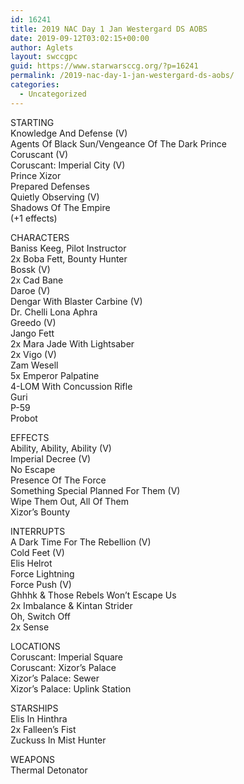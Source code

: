 ```yaml
---
id: 16241
title: 2019 NAC Day 1 Jan Westergard DS AOBS
date: 2019-09-12T03:02:15+00:00
author: Aglets
layout: swccgpc
guid: https://www.starwarsccg.org/?p=16241
permalink: /2019-nac-day-1-jan-westergard-ds-aobs/
categories:
  - Uncategorized
---
```

STARTING  
Knowledge And Defense (V)  
Agents Of Black Sun/Vengeance Of The Dark Prince  
Coruscant (V)  
Coruscant: Imperial City (V)  
Prince Xizor  
Prepared Defenses  
Quietly Observing (V)  
Shadows Of The Empire  
(+1 effects)

CHARACTERS  
Baniss Keeg, Pilot Instructor  
2x Boba Fett, Bounty Hunter  
Bossk (V)  
2x Cad Bane  
Daroe (V)  
Dengar With Blaster Carbine (V)  
Dr. Chelli Lona Aphra  
Greedo (V)  
Jango Fett  
2x Mara Jade With Lightsaber  
2x Vigo (V)  
Zam Wesell  
5x Emperor Palpatine  
4-LOM With Concussion Rifle  
Guri  
P-59  
Probot

EFFECTS  
Ability, Ability, Ability (V)  
Imperial Decree (V)  
No Escape  
Presence Of The Force  
Something Special Planned For Them (V)  
Wipe Them Out, All Of Them  
Xizor&#8217;s Bounty

INTERRUPTS  
A Dark Time For The Rebellion (V)  
Cold Feet (V)  
Elis Helrot  
Force Lightning  
Force Push (V)  
Ghhhk & Those Rebels Won&#8217;t Escape Us  
2x Imbalance & Kintan Strider  
Oh, Switch Off  
2x Sense

LOCATIONS  
Coruscant: Imperial Square  
Coruscant: Xizor&#8217;s Palace  
Xizor&#8217;s Palace: Sewer  
Xizor&#8217;s Palace: Uplink Station

STARSHIPS  
Elis In Hinthra  
2x Falleen&#8217;s Fist  
Zuckuss In Mist Hunter

WEAPONS  
Thermal Detonator